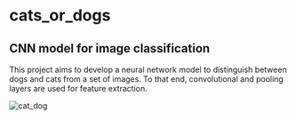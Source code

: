 # cats_or_dogs
## CNN model for image classification
This project aims to develop a neural network model to distinguish between dogs and cats from a set of images. To that end, convolutional and pooling layers are used for feature extraction. 

![cat_dog](https://github.com/noursan/houseprices/blob/main/dogAndCat_sleeping.jpg)
